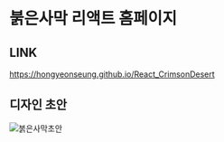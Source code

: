 # 붉은사막 리액트 홈페이지

## LINK
https://hongyeonseung.github.io/React_CrimsonDesert

## 디자인 초안
![붉은사막초안](https://github.com/HongYeonSeung/React_CrimsonDesert/assets/105265694/6ad2fa2b-7dd7-4a66-bb57-206fa298e527)
